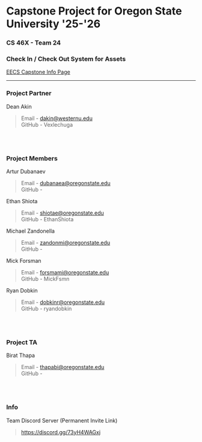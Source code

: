 

# Capstone Project for Oregon State University '25-'26

### CS 46X - Team 24
### Check In / Check Out System for Assets
[EECS Capstone Info Page](https://eecs.engineering.oregonstate.edu/capstone/submission/pages/viewSingleProject.php?id=6RBYZj9tMGMllxTk)

----

### Project Partner
Dean Akin
> Email - dakin@westernu.edu \
> GitHub - Vexlechuga

<br><br />

### Project Members
Artur Dubanaev
> Email - dubanaea@oregonstate.edu \
> GitHub - 

Ethan Shiota
> Email - shiotae@oregonstate.edu \
> GitHub - EthanShiota

Michael Zandonella
> Email - zandonmi@oregonstate.edu \
> GitHub - 

Mick Forsman
> Email - forsmami@oregonstate.edu \
> GitHub - MickFsmn

Ryan Dobkin
> Email - dobkinr@oregonstate.edu \
> GitHub - ryandobkin

<br><br />

### Project TA
Birat Thapa
> Email - thapabi@oregonstate.edu \
> GitHub - 

<br><br />

### Info
Team Discord Server (Permanent Invite Link)
> https://discord.gg/73yH4WAGxj
